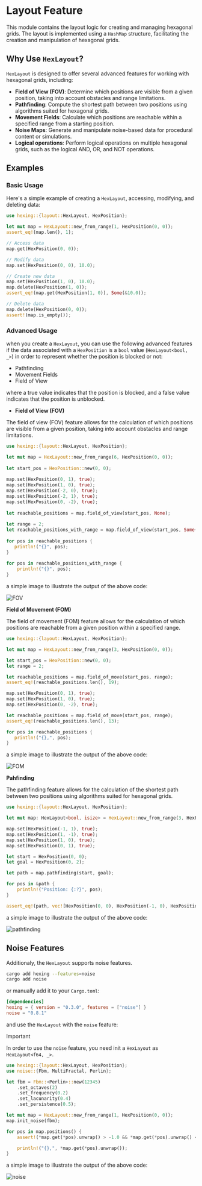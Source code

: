 # Layout Feature

This module contains the layout logic for creating and managing hexagonal grids. The layout is implemented using a `HashMap` structure, facilitating the creation and manipulation of hexagonal grids.

## Why Use `HexLayout`?

`HexLayout` is designed to offer several advanced features for working with hexagonal grids, including:

- **Field of View (FOV)**: Determine which positions are visible from a given position, taking into account obstacles and range limitations.
- **Pathfinding**: Compute the shortest path between two positions using algorithms suited for hexagonal grids.
- **Movement Fields**: Calculate which positions are reachable within a specified range from a starting position.
- **Noise Maps**: Generate and manipulate noise-based data for procedural content or simulations.
- **Logical operations**: Perform logical operations on multiple hexagonal grids, such as the logical AND, OR, and NOT operations.

## Examples

### Basic Usage

Here's a simple example of creating a `HexLayout`, accessing, modifying, and deleting data:

```rust
use hexing::{layout::HexLayout, HexPosition};

let mut map = HexLayout::new_from_range(1, HexPosition(0, 0));
assert_eq!(map.len(), 1);

// Access data
map.get(HexPosition(0, 0));

// Modify data
map.set(HexPosition(0, 0), 10.0);

// Create new data
map.set(HexPosition(1, 0), 10.0);
map.delete(HexPosition(1, 0));
assert_eq!(map.get(HexPosition(1, 0)), Some(&10.0));

// Delete data
map.delete(HexPosition(0, 0));
assert!(map.is_empty());
```

### Advanced Usage

when you create a `HexLayout`, you can use the following advanced features if the data associated with a `HexPosition` is a `bool` value (`HexLayout<bool, _>`) in order to represent whether the position is blocked or not:

- Pathfinding
- Movement Fields
- Field of View

where a true value indicates that the position is blocked, and a false value indicates that the position is unblocked.

- **Field of View (FOV)**

The field of view (FOV) feature allows for the calculation of which positions are visible from a given position, taking into account obstacles and range limitations.

```rust
use hexing::{layout::HexLayout, HexPosition};

let mut map = HexLayout::new_from_range(6, HexPosition(0, 0));
    
let start_pos = HexPosition::new(0, 0);
    
map.set(HexPosition(0, 1), true);
map.set(HexPosition(1, 0), true);
map.set(HexPosition(-2, 0), true);
map.set(HexPosition(-2, 1), true);
map.set(HexPosition(0, -2), true);
    
let reachable_positions = map.field_of_view(start_pos, None);
    
let range = 2;
let reachable_positions_with_range = map.field_of_view(start_pos, Some(range));
    
for pos in reachable_positions {
   println!("{}", pos);
}
    
for pos in reachable_positions_with_range {
    println!("{}", pos);
}
```

a simple image to illustrate the output of the above code:

![FOV](./assets/fov.png)

**Field of Movement (FOM)**

The field of movement (FOM) feature allows for the calculation of which positions are reachable from a given position within a specified range.

```rust
use hexing::{layout::HexLayout, HexPosition};

let mut map = HexLayout::new_from_range(3, HexPosition(0, 0));

let start_pos = HexPosition::new(0, 0);
let range = 2;

let reachable_positions = map.field_of_move(start_pos, range);
assert_eq!(reachable_positions.len(), 19);

map.set(HexPosition(0, 1), true);
map.set(HexPosition(1, 0), true);
map.set(HexPosition(0, -2), true);

let reachable_positions = map.field_of_move(start_pos, range);
assert_eq!(reachable_positions.len(), 13);

for pos in reachable_positions {
   println!("{},", pos);
}
```

a simple image to illustrate the output of the above code:

![FOM](./assets/fom.png)

**Pahfinding**

The pathfinding feature allows for the calculation of the shortest path between two positions using algorithms suited for hexagonal grids.

```rust
use hexing::{layout::HexLayout, HexPosition};

let mut map: HexLayout<bool, isize> = HexLayout::new_from_range(3, HexPosition(0, 0));

map.set(HexPosition(-1, 1), true);
map.set(HexPosition(1, -1), true);
map.set(HexPosition(1, 0), true);
map.set(HexPosition(0, 1), true);

let start = HexPosition(0, 0);
let goal = HexPosition(0, 2);

let path = map.pathfinding(start, goal);

for pos in &path {
    println!("Position: {:?}", pos);
}

assert_eq!(path, vec![HexPosition(0, 0), HexPosition(-1, 0), HexPosition(-2, 1), HexPosition(-2, 2), HexPosition(-1, 2), HexPosition(0, 2)]);
```

a simple image to illustrate the output of the above code:

![pathfinding](./assets/pathfinding.png)

## Noise Features

Additionaly, the `HexLayout` supports noise features.

```bash
cargo add hexing --features=noise
cargo add noise
```

or manually add it to your `Cargo.toml`:

```toml
[dependencies]
hexing = { version = "0.3.0", features = ["noise"] }
noise = "0.8.1"
```

and use the `HexLayout` with the `noise` feature:

> [!IMPORTANT]
> In order to use the `noise` feature, you need init a `HexLayout` as `HexLayout<f64, _>`.

```rust
use hexing::{layout::HexLayout, HexPosition};
use noise::{Fbm, MultiFractal, Perlin};

let fbm = Fbm::<Perlin>::new(12345)
    .set_octaves(2)
    .set_frequency(0.2)
    .set_lacunarity(0.4)
    .set_persistence(0.5);

let mut map = HexLayout::new_from_range(1, HexPosition(0, 0));
map.init_noise(fbm);

for pos in map.positions() {
    assert!(*map.get(*pos).unwrap() > -1.0 && *map.get(*pos).unwrap() < 1.0);

    println!("{},", *map.get(*pos).unwrap());
}
```

a simple image to illustrate the output of the above code:

![noise](./assets/noise.png)
